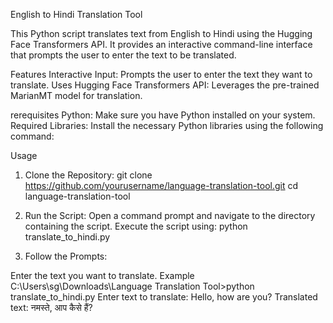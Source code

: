 English to Hindi Translation Tool

This Python script translates text from English to Hindi using the Hugging Face Transformers API. It provides an interactive command-line interface that prompts the user to enter the text to be translated.

Features
Interactive Input: Prompts the user to enter the text they want to translate.
Uses Hugging Face Transformers API: Leverages the pre-trained MarianMT model for translation.

rerequisites
Python: Make sure you have Python installed on your system.
Required Libraries: Install the necessary Python libraries using the following command:


Usage
1) Clone the Repository:
git clone https://github.com/yourusername/language-translation-tool.git
cd language-translation-tool

2) Run the Script:
Open a command prompt and navigate to the directory containing the script.
Execute the script using:
python translate_to_hindi.py

3) Follow the Prompts:

Enter the text you want to translate.
Example 
C:\Users\sg\Downloads\Language Translation Tool>python translate_to_hindi.py
Enter text to translate: Hello, how are you?
Translated text: नमस्ते, आप कैसे हैं?


